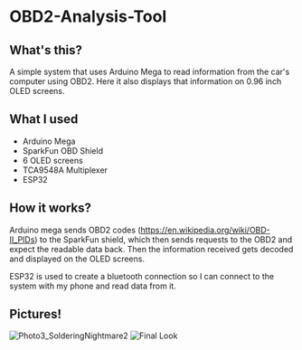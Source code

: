 # OBD2-Analysis-Tool

## What's this?
A simple system that uses Arduino Mega to read information from the car's computer using OBD2. Here it also displays that information on 0.96 inch OLED screens.

## What I used
  - Arduino Mega
  - SparkFun OBD Shield
  - 6 OLED screens
  - TCA9548A Multiplexer
  - ESP32

## How it works?
Arduino mega sends OBD2 codes (https://en.wikipedia.org/wiki/OBD-II_PIDs) to the SparkFun shield, which then sends requests to the OBD2 and expect the readable data back. Then the information received gets decoded and displayed on the OLED screens. 

ESP32 is used to create a bluetooth connection so I can connect to the system with my phone and read data from it.

## Pictures!


![Photo3_SolderingNightmare2](https://github.com/user-attachments/assets/c28ccbc4-6efb-4b7c-ad46-54433d03946d)
![Final Look](https://github.com/user-attachments/assets/cd5a17ae-caa3-4034-8165-2d737e84ebab)

